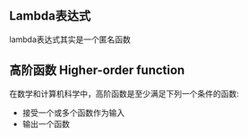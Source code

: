 ## Lambda表达式

lambda表达式其实是一个匿名函数

## 高阶函数 Higher-order function

在数学和计算机科学中，高阶函数是至少满足下列一个条件的函数:

- 接受一个或多个函数作为输入
- 输出一个函数

